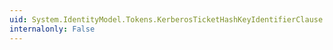 ```yaml
---
uid: System.IdentityModel.Tokens.KerberosTicketHashKeyIdentifierClause.#ctor(System.Byte[])
internalonly: False
---
```

